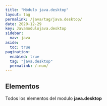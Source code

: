 ```yaml
---
title: "Módulo java.desktop"
layout: tag
permalink: /java/tag/java.desktop/
date: 2020-12-29
key: Javamodulojava.desktop
sidebar: 
  nav: java
aside: 
  toc: true
pagination: 
  enabled: true
  tag: "java.desktop"
  permalink: /:num/
---
```


<h2>Elementos</h2>
Todos los elementos del modulo <strong>java.desktop</strong>
